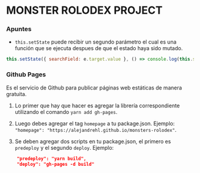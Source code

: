 # MONSTER ROLODEX PROJECT

### Apuntes

- `this.setState` puede recibir un segundo parámetro el cual es una función que se ejecuta despues de que el estado haya sido mutado.

```javascript
this.setState({ searchField: e.target.value }, () => console.log(this.state));
```

### Github Pages

Es el servicio de Github para publicar páginas web estáticas de manera gratuita.

1. Lo primer que hay que hacer es agregar la librería correspondiente utilizando el comando `yarn add gh-pages`.

2. Luego debes agregar el tag `homepage` a tu package.json. Ejemplo: `"homepage": "https://alejandrehl.github.io/monsters-rolodex"`.

3. Se deben agregar dos scripts en tu package.json, el primero es `predeploy` y el segundo `deploy`. Ejemplo:

```json
    "predeploy": "yarn build",
    "deploy": "gh-pages -d build"
```
